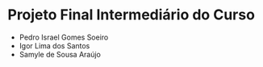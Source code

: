 # Projeto Final Intermediário do Curso
- Pedro Israel Gomes Soeiro
- Igor Lima dos Santos
- Samyle de Sousa Araújo